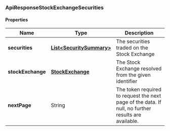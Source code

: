 
[//]: # (CLASS:ApiResponseStockExchangeSecurities)

[//]: # (KIND:object)

### ApiResponseStockExchangeSecurities

#### Properties

[//]: # (START_DEFINITION)

Name | Type | Description
------------ | ------------- | -------------
**securities** | [**List&lt;SecuritySummary&gt;**](SecuritySummary.md) | The securities traded on the Stock Exchange &nbsp;
**stockExchange** | [**StockExchange**](StockExchange.md) | The Stock Exchange resolved from the given identifier &nbsp;
**nextPage** | String | The token required to request the next page of the data. If null, no further results are available. &nbsp;

[//]: # (END_DEFINITION)


[//]: # (CONTAINED_CLASS:SecuritySummary)


[//]: # (CONTAINED_CLASS:StockExchange)





